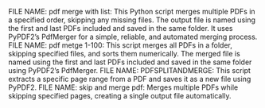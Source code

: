 FILE NAME: pdf merge with list: This Python script merges multiple PDFs in a specified order, skipping any missing files. The output file is named using the first and last PDFs included and saved in the same folder. It uses PyPDF2’s PdfMerger for a simple, reliable, and automated merging process.
FILE NAME: pdf metge 1-100: This script merges all PDFs in a folder, skipping specified files, and sorts them numerically. The merged file is named using the first and last PDFs included and saved in the same folder using PyPDF2’s PdfMerger.
FILE NAME: PDFSPLITANDMERGE: This script extracts a specific page range from a PDF and saves it as a new file using PyPDF2.
FILE NAME: skip and merge pdf: Merges multiple PDFs while skipping specified pages, creating a single output file automatically.
